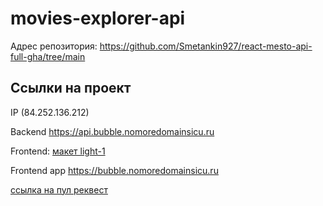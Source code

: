 # movies-explorer-api
Адрес репозитория: https://github.com/Smetankin927/react-mesto-api-full-gha/tree/main

## Ссылки на проект

IP (84.252.136.212)

Backend https://api.bubble.nomoredomainsicu.ru

Frontend: [макет light-1](https://www.figma.com/file/6FMWkB94wE7KTkcCgUXtnC/%D0%94%D0%B8%D0%BF%D0%BB%D0%BE%D0%BC%D0%BD%D1%8B%D0%B9-%D0%BF%D1%80%D0%BE%D0%B5%D0%BA%D1%82?type=design&node-id=891-3857&mode=design&t=2BcGjb4OKJlewFaa-0)

Frontend app https://bubble.nomoredomainsicu.ru

[ссылка на пул реквест](https://github.com/Smetankin927/movies-explorer-api/pull/4) 
